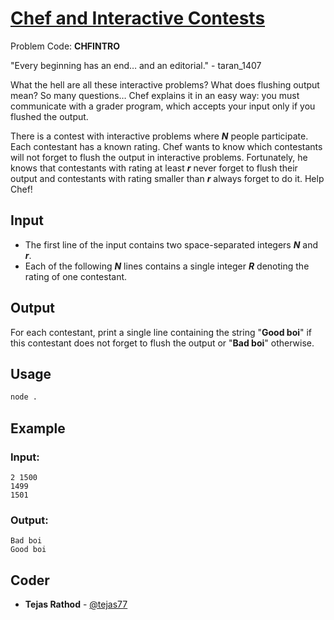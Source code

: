 
# [Chef and Interactive Contests](https://www.codechef.com/problems/CHFINTRO)
Problem Code: **CHFINTRO**

"Every beginning has an end… and an editorial." - taran_1407

What the hell are all these interactive problems? What does flushing output mean? So many questions… Chef explains it in an easy way: you must communicate with a grader program, which accepts your input only if you flushed the output.

There is a contest with interactive problems where **_N_** people participate. Each contestant has a known rating. Chef wants to know which contestants will not forget to flush the output in interactive problems. Fortunately, he knows that contestants with rating at least **_r_** never forget to flush their output and contestants with rating smaller than **_r_** always forget to do it. Help Chef!

## Input

- The first line of the input contains two space-separated integers **_N_** and **_r_**.
- Each of the following **_N_** lines contains a single integer **_R_** denoting the rating of one contestant.

## Output

For each contestant, print a single line containing the string "**Good boi**" if this contestant does not forget to flush the output or "**Bad boi**" otherwise.

## Usage
```sh
node .
```
## Example
### Input:
```
2 1500
1499
1501
```
### Output:
```
Bad boi
Good boi
```

## Coder

* **Tejas Rathod** - [@tejas77](https://github.com/tejas77)
